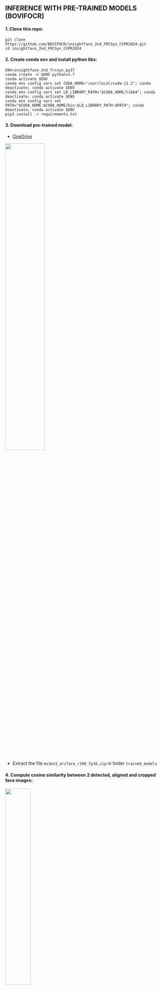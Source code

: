 ## INFERENCE WITH PRE-TRAINED MODELS (BOVIFOCR)

#### 1. Clone this repo:
```
git clone https://github.com/BOVIFOCR/insightface_2nd_FRCSyn_CVPR2024.git
cd insightface_2nd_FRCSyn_CVPR2024
```

#### 2. Create conda env and install python libs:
```
ENV=insightface_2nd_frcsyn_py37
conda create -n $ENV python=3.7
conda activate $ENV
conda env config vars set CUDA_HOME="/usr/local/cuda-11.2"; conda deactivate; conda activate $ENV
conda env config vars set LD_LIBRARY_PATH="$CUDA_HOME/lib64"; conda deactivate; conda activate $ENV
conda env config vars set PATH="$CUDA_HOME:$CUDA_HOME/bin:$LD_LIBRARY_PATH:$PATH"; conda deactivate; conda activate $ENV
pip3 install -r requirements.txt
```

#### 3. Download pre-trained model:
- [OneDrive](https://1drv.ms/u/s!AswpsDO2toNKq0lWY69vN58GR6mw?e=p9Ov5d)
<div><img src="https://github.com/BOVIFOCR/insightface/blob/master/recognition/arcface_torch/download_trained_model.png" width = "50%" /></div>

- Extract the file `ms1mv3_arcface_r100_fp16.zip` in folder `trained_models`

#### 4. Compute cosine similarity between 2 detected, aligned and cropped face images:
<div><img src="https://github.com/BOVIFOCR/insightface/blob/master/recognition/arcface_torch/Aaron_Peirsol_pair.png" width = "40%" /></div>

- `export CUDA_VISIBLE_DEVICES=0; python inferenceBERNARDO.py --network r100 --weight trained_models/ms1mv3_arcface_r100_fp16/backbone.pth --img1 Aaron_Peirsol_0001.png --img2 Aaron_Peirsol_0002.png`

The output should be:
```
Loading trained model (r100): trained_models/ms1mv3_arcface_r100_fp16/backbone.pth
Loading and normalizing images Aaron_Peirsol_0001.png, Aaron_Peirsol_0002.png
Computing face embeddings
Computing cosine similarity (0: lowest, 1: highest)
Cosine similarity: 0.8078490495681763
    SAME PERSON
```

<br> <br> <br> 


# Distributed Arcface Training in Pytorch

The "arcface_torch" repository is the official implementation of the ArcFace algorithm. It supports distributed and sparse training with multiple distributed training examples, including several memory-saving techniques such as mixed precision training and gradient checkpointing. It also supports training for ViT models and datasets including WebFace42M and Glint360K, two of the largest open-source datasets. Additionally, the repository comes with a built-in tool for converting to ONNX format, making it easy to submit to MFR evaluation systems.

[![PWC](https://img.shields.io/endpoint.svg?url=https://paperswithcode.com/badge/killing-two-birds-with-one-stone-efficient/face-verification-on-ijb-c)](https://paperswithcode.com/sota/face-verification-on-ijb-c?p=killing-two-birds-with-one-stone-efficient)  
[![PWC](https://img.shields.io/endpoint.svg?url=https://paperswithcode.com/badge/killing-two-birds-with-one-stone-efficient/face-verification-on-ijb-b)](https://paperswithcode.com/sota/face-verification-on-ijb-b?p=killing-two-birds-with-one-stone-efficient)  
[![PWC](https://img.shields.io/endpoint.svg?url=https://paperswithcode.com/badge/killing-two-birds-with-one-stone-efficient/face-verification-on-agedb-30)](https://paperswithcode.com/sota/face-verification-on-agedb-30?p=killing-two-birds-with-one-stone-efficient)  
[![PWC](https://img.shields.io/endpoint.svg?url=https://paperswithcode.com/badge/killing-two-birds-with-one-stone-efficient/face-verification-on-cfp-fp)](https://paperswithcode.com/sota/face-verification-on-cfp-fp?p=killing-two-birds-with-one-stone-efficient)

## Requirements

To avail the latest features of PyTorch, we have upgraded to version 1.12.0.

- Install [PyTorch](https://pytorch.org/get-started/previous-versions/) (torch>=1.12.0).
- (Optional) Install [DALI](https://docs.nvidia.com/deeplearning/dali/user-guide/docs/), our doc for [install_dali.md](docs/install_dali.md).
- `pip install -r requirement.txt`.
  
## How to Training

To train a model, execute the `train.py` script with the path to the configuration files. The sample commands provided below demonstrate the process of conducting distributed training.

### 1. To run on one GPU:

```shell
python train_v2.py configs/ms1mv3_r50_onegpu
```

Note:   
It is not recommended to use a single GPU for training, as this may result in longer training times and suboptimal performance. For best results, we suggest using multiple GPUs or a GPU cluster.  


### 2. To run on a machine with 8 GPUs:

```shell
torchrun --nproc_per_node=8 train.py configs/ms1mv3_r50
```

### 3. To run on 2 machines with 8 GPUs each:

Node 0:

```shell
torchrun --nproc_per_node=8 --nnodes=2 --node_rank=0 --master_addr="ip1" --master_port=12581 train.py configs/wf42m_pfc02_16gpus_r100
```

Node 1:
  
```shell
torchrun --nproc_per_node=8 --nnodes=2 --node_rank=1 --master_addr="ip1" --master_port=12581 train.py configs/wf42m_pfc02_16gpus_r100
```

### 4. Run ViT-B on a machine with 24k batchsize:

```shell
torchrun --nproc_per_node=8 train_v2.py configs/wf42m_pfc03_40epoch_8gpu_vit_b
```


## Download Datasets or Prepare Datasets  
- [MS1MV2](https://github.com/deepinsight/insightface/tree/master/recognition/_datasets_#ms1m-arcface-85k-ids58m-images-57) (87k IDs, 5.8M images)
- [MS1MV3](https://github.com/deepinsight/insightface/tree/master/recognition/_datasets_#ms1m-retinaface) (93k IDs, 5.2M images)
- [Glint360K](https://github.com/deepinsight/insightface/tree/master/recognition/partial_fc#4-download) (360k IDs, 17.1M images)
- [WebFace42M](docs/prepare_webface42m.md) (2M IDs, 42.5M images)
- [Your Dataset, Click Here!](docs/prepare_custom_dataset.md)

Note: 
If you want to use DALI for data reading, please use the script 'scripts/shuffle_rec.py' to shuffle the InsightFace style rec before using it.  
Example:

`python scripts/shuffle_rec.py ms1m-retinaface-t1`

You will get the "shuffled_ms1m-retinaface-t1" folder, where the samples in the "train.rec" file are shuffled.


## Model Zoo

- The models are available for non-commercial research purposes only.  
- All models can be found in here.  
- [Baidu Yun Pan](https://pan.baidu.com/s/1CL-l4zWqsI1oDuEEYVhj-g): e8pw  
- [OneDrive](https://1drv.ms/u/s!AswpsDO2toNKq0lWY69vN58GR6mw?e=p9Ov5d)

### Performance on IJB-C and [**ICCV2021-MFR**](https://github.com/deepinsight/insightface/blob/master/challenges/mfr/README.md)

ICCV2021-MFR testset consists of non-celebrities so we can ensure that it has very few overlap with public available face 
recognition training set, such as MS1M and CASIA as they mostly collected from online celebrities. 
As the result, we can evaluate the FAIR performance for different algorithms.  

For **ICCV2021-MFR-ALL** set, TAR is measured on all-to-all 1:1 protocal, with FAR less than 0.000001(e-6). The 
globalised multi-racial testset contains 242,143 identities and 1,624,305 images. 


#### 1. Training on Single-Host GPU

| Datasets       | Backbone            | **MFR-ALL** | IJB-C(1E-4) | IJB-C(1E-5) | log                                                                                                                                 |
|:---------------|:--------------------|:------------|:------------|:------------|:------------------------------------------------------------------------------------------------------------------------------------|
| MS1MV2         | mobilefacenet-0.45G | 62.07       | 93.61       | 90.28       | [click me](https://raw.githubusercontent.com/anxiangsir/insightface_arcface_log/master/ms1mv2_mbf/training.log)                     |
| MS1MV2         | r50                 | 75.13       | 95.97       | 94.07       | [click me](https://raw.githubusercontent.com/anxiangsir/insightface_arcface_log/master/ms1mv2_r50/training.log)                     |
| MS1MV2         | r100                | 78.12       | 96.37       | 94.27       | [click me](https://raw.githubusercontent.com/anxiangsir/insightface_arcface_log/master/ms1mv2_r100/training.log)                    |
| MS1MV3         | mobilefacenet-0.45G | 63.78       | 94.23       | 91.33       | [click me](https://raw.githubusercontent.com/anxiangsir/insightface_arcface_log/master/ms1mv3_mbf/training.log)                     |
| MS1MV3         | r50                 | 79.14       | 96.37       | 94.47       | [click me](https://raw.githubusercontent.com/anxiangsir/insightface_arcface_log/master/ms1mv3_r50/training.log)                     |
| MS1MV3         | r100                | 81.97       | 96.85       | 95.02       | [click me](https://raw.githubusercontent.com/anxiangsir/insightface_arcface_log/master/ms1mv3_r100/training.log)                    |
| Glint360K      | mobilefacenet-0.45G | 70.18       | 95.04       | 92.62       | [click me](https://raw.githubusercontent.com/anxiangsir/insightface_arcface_log/master/glint360k_mbf/training.log)                  |
| Glint360K      | r50                 | 86.34       | 97.16       | 95.81       | [click me](https://raw.githubusercontent.com/anxiangsir/insightface_arcface_log/master/glint360k_r50/training.log)                  |
| Glint360k      | r100                | 89.52       | 97.55       | 96.38       | [click me](https://raw.githubusercontent.com/anxiangsir/insightface_arcface_log/master/glint360k_r100/training.log)                 |
| WF4M           | r100                | 89.87       | 97.19       | 95.48       | [click me](https://raw.githubusercontent.com/anxiangsir/insightface_arcface_log/master/wf4m_r100/training.log)                      |
| WF12M-PFC-0.2  | r100                | 94.75       | 97.60       | 95.90       | [click me](https://raw.githubusercontent.com/anxiangsir/insightface_arcface_log/master/wf12m_pfc02_r100/training.log)               |
| WF12M-PFC-0.3  | r100                | 94.71       | 97.64       | 96.01       | [click me](https://raw.githubusercontent.com/anxiangsir/insightface_arcface_log/master/wf12m_pfc03_r100/training.log)               |
| WF12M          | r100                | 94.69       | 97.59       | 95.97       | [click me](https://raw.githubusercontent.com/anxiangsir/insightface_arcface_log/master/wf12m_r100/training.log)                     |
| WF42M-PFC-0.2  | r100                | 96.27       | 97.70       | 96.31       | [click me](https://raw.githubusercontent.com/anxiangsir/insightface_arcface_log/master/wf42m_pfc02_r100/training.log)               |
| WF42M-PFC-0.2  | ViT-T-1.5G          | 92.04       | 97.27       | 95.68       | [click me](https://raw.githubusercontent.com/anxiangsir/insightface_arcface_log/master/wf42m_pfc02_40epoch_8gpu_vit_t/training.log) |
| WF42M-PFC-0.3  | ViT-B-11G           | 97.16       | 97.91       | 97.05       | [click me](https://raw.githubusercontent.com/anxiangsir/insightface_arcface_log/master/pfc03_wf42m_vit_b_8gpu/training.log)         |

#### 2. Training on Multi-Host GPU

| Datasets         | Backbone(bs*gpus) | **MFR-ALL** | IJB-C(1E-4) | IJB-C(1E-5) | Throughout | log                                                                                                                                        |
|:-----------------|:------------------|:------------|:------------|:------------|:-----------|:-------------------------------------------------------------------------------------------------------------------------------------------|
| WF42M-PFC-0.2    | r50(512*8)        | 93.83       | 97.53       | 96.16       | ~5900      | [click me](https://raw.githubusercontent.com/anxiangsir/insightface_arcface_log/master/webface42m_r50_bs4k_pfc02/training.log)             |
| WF42M-PFC-0.2    | r50(512*16)       | 93.96       | 97.46       | 96.12       | ~11000     | [click me](https://raw.githubusercontent.com/anxiangsir/insightface_arcface_log/master/webface42m_r50_lr01_pfc02_bs8k_16gpus/training.log) |
| WF42M-PFC-0.2    | r50(128*32)       | 94.04       | 97.48       | 95.94       | ~17000     | click me                                                                                                                                   |
| WF42M-PFC-0.2    | r100(128*16)      | 96.28       | 97.80       | 96.57       | ~5200      | click me                                                                                                                                   |
| WF42M-PFC-0.2    | r100(256*16)      | 96.69       | 97.85       | 96.63       | ~5200      | [click me](https://raw.githubusercontent.com/anxiangsir/insightface_arcface_log/master/webface42m_r100_bs4k_pfc02/training.log)            |
| WF42M-PFC-0.0018 | r100(512*32)      | 93.08       | 97.51       | 95.88       | ~10000     | click me                                                                                                                                   |
| WF42M-PFC-0.2    | r100(128*32)      | 96.57       | 97.83       | 96.50       | ~9800      | click me                                                                                                                                   |

`r100(128*32)` means backbone is r100, batchsize per gpu is 128, the number of gpus is 32.



#### 3. ViT For Face Recognition

| Datasets      | Backbone(bs)  | FLOPs | **MFR-ALL** | IJB-C(1E-4) | IJB-C(1E-5) | Throughout | log                                                                                                                          |
|:--------------|:--------------|:------|:------------|:------------|:------------|:-----------|:-----------------------------------------------------------------------------------------------------------------------------|
| WF42M-PFC-0.3 | r18(128*32)   | 2.6   | 79.13       | 95.77       | 93.36       | -          | click me                                                                                                                     |
| WF42M-PFC-0.3 | r50(128*32)   | 6.3   | 94.03       | 97.48       | 95.94       | -          | click me                                                                                                                     |
| WF42M-PFC-0.3 | r100(128*32)  | 12.1  | 96.69       | 97.82       | 96.45       | -          | click me                                                                                                                     |
| WF42M-PFC-0.3 | r200(128*32)  | 23.5  | 97.70       | 97.97       | 96.93       | -          | click me                                                                                                                     |
| WF42M-PFC-0.3 | VIT-T(384*64) | 1.5   | 92.24       | 97.31       | 95.97       | ~35000     | click me                                                                                                                     |
| WF42M-PFC-0.3 | VIT-S(384*64) | 5.7   | 95.87       | 97.73       | 96.57       | ~25000     | [click me](https://raw.githubusercontent.com/anxiangsir/insightface_arcface_log/master/pfc03_wf42m_vit_s_64gpu/training.log) |
| WF42M-PFC-0.3 | VIT-B(384*64) | 11.4  | 97.42       | 97.90       | 97.04       | ~13800     | [click me](https://raw.githubusercontent.com/anxiangsir/insightface_arcface_log/master/pfc03_wf42m_vit_b_64gpu/training.log) |
| WF42M-PFC-0.3 | VIT-L(384*64) | 25.3  | 97.85       | 98.00       | 97.23       | ~9406      | [click me](https://raw.githubusercontent.com/anxiangsir/insightface_arcface_log/master/pfc03_wf42m_vit_l_64gpu/training.log) |

`WF42M` means WebFace42M, `PFC-0.3` means negivate class centers sample rate is 0.3.

#### 4. Noisy Datasets
  
| Datasets                 | Backbone | **MFR-ALL** | IJB-C(1E-4) | IJB-C(1E-5) | log      |
|:-------------------------|:---------|:------------|:------------|:------------|:---------|
| WF12M-Flip(40%)          | r50      | 43.87       | 88.35       | 80.78       | click me |
| WF12M-Flip(40%)-PFC-0.1* | r50      | 80.20       | 96.11       | 93.79       | click me |
| WF12M-Conflict           | r50      | 79.93       | 95.30       | 91.56       | click me |
| WF12M-Conflict-PFC-0.3*  | r50      | 91.68       | 97.28       | 95.75       | click me |

`WF12M` means WebFace12M, `+PFC-0.1*` denotes additional abnormal inter-class filtering.



## Speed Benchmark
<div><img src="https://github.com/anxiangsir/insightface_arcface_log/blob/master/pfc_exp.png" width = "90%" /></div>


**Arcface-Torch** is an efficient tool for training large-scale face recognition training sets. When the number of classes in the training sets exceeds one million, the partial FC sampling strategy maintains the same accuracy while providing several times faster training performance and lower GPU memory utilization. The partial FC is a sparse variant of the model parallel architecture for large-scale face recognition, utilizing a sparse softmax that dynamically samples a subset of class centers for each training batch. During each iteration, only a sparse portion of the parameters are updated, leading to a significant reduction in GPU memory requirements and computational demands. With the partial FC approach, it is possible to train sets with up to 29 million identities, the largest to date. Furthermore, the partial FC method supports multi-machine distributed training and mixed precision training.



More details see 
[speed_benchmark.md](docs/speed_benchmark.md) in docs.

> 1. Training Speed of Various Parallel Techniques (Samples per Second) on a Tesla V100 32GB x 8 System (Higher is Optimal)

`-` means training failed because of gpu memory limitations.

| Number of Identities in Dataset | Data Parallel | Model Parallel | Partial FC 0.1 |
|:--------------------------------|:--------------|:---------------|:---------------|
| 125000                          | 4681          | 4824           | 5004           |
| 1400000                         | **1672**      | 3043           | 4738           |
| 5500000                         | **-**         | **1389**       | 3975           |
| 8000000                         | **-**         | **-**          | 3565           |
| 16000000                        | **-**         | **-**          | 2679           |
| 29000000                        | **-**         | **-**          | **1855**       |

> 2. GPU Memory Utilization of Various Parallel Techniques (MB per GPU) on a Tesla V100 32GB x 8 System (Lower is Optimal)

| Number of Identities in Dataset | Data Parallel | Model Parallel | Partial FC 0.1 |
|:--------------------------------|:--------------|:---------------|:---------------|
| 125000                          | 7358          | 5306           | 4868           |
| 1400000                         | 32252         | 11178          | 6056           |
| 5500000                         | **-**         | 32188          | 9854           |
| 8000000                         | **-**         | **-**          | 12310          |
| 16000000                        | **-**         | **-**          | 19950          |
| 29000000                        | **-**         | **-**          | 32324          |


## Citations

```
@inproceedings{deng2019arcface,
  title={Arcface: Additive angular margin loss for deep face recognition},
  author={Deng, Jiankang and Guo, Jia and Xue, Niannan and Zafeiriou, Stefanos},
  booktitle={Proceedings of the IEEE Conference on Computer Vision and Pattern Recognition},
  pages={4690--4699},
  year={2019}
}
@inproceedings{An_2022_CVPR,
    author={An, Xiang and Deng, Jiankang and Guo, Jia and Feng, Ziyong and Zhu, XuHan and Yang, Jing and Liu, Tongliang},
    title={Killing Two Birds With One Stone: Efficient and Robust Training of Face Recognition CNNs by Partial FC},
    booktitle={Proceedings of the IEEE/CVF Conference on Computer Vision and Pattern Recognition (CVPR)},
    month={June},
    year={2022},
    pages={4042-4051}
}
@inproceedings{zhu2021webface260m,
  title={Webface260m: A benchmark unveiling the power of million-scale deep face recognition},
  author={Zhu, Zheng and Huang, Guan and Deng, Jiankang and Ye, Yun and Huang, Junjie and Chen, Xinze and Zhu, Jiagang and Yang, Tian and Lu, Jiwen and Du, Dalong and Zhou, Jie},
  booktitle={Proceedings of the IEEE/CVF Conference on Computer Vision and Pattern Recognition},
  pages={10492--10502},
  year={2021}
}
```
